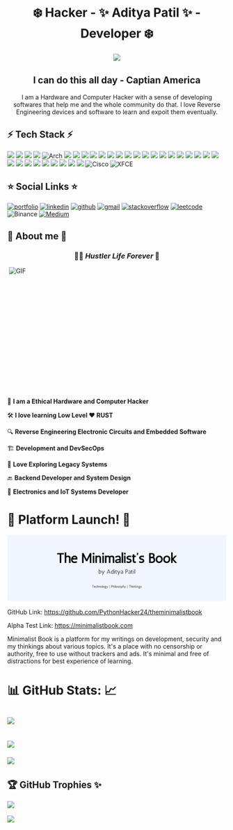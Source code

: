 <h1 align=center> ❄️ Hacker - ✨ Aditya Patil ✨  - Developer ❄️ </h1>

<p align=center>
<img src="https://www.icegif.com/wp-content/uploads/2022/11/icegif-1358.gif">
</p>

<h2 align=center> I can do this all day - Captian America </h2>

<p align=center> I am a Hardware and Computer Hacker with a sense of developing softwares that help me and the whole community do that. I love Reverse Engineering devices and software to learn and expoit them eventually.</p>

## ⚡️ Tech Stack ⚡️

![](https://img.shields.io/badge/Raspberry%20Pi-A22846?style=for-the-badge&logo=Raspberry%20Pi&logoColor=white)
![](https://img.shields.io/badge/Arduino-00979D?style=for-the-badge&logo=Arduino&logoColor=white)
![](https://img.shields.io/badge/espressif-E7352C?style=for-the-badge&logo=espressif&logoColor=white)
![](https://img.shields.io/badge/Linux-FCC624?style=for-the-badge&logo=linux&logoColor=black)
![Arch](https://img.shields.io/badge/Arch%20Linux-1793D1?logo=arch-linux&logoColor=fff&style=for-the-badge)
![](https://img.shields.io/badge/Kali_Linux-557C94?style=for-the-badge&logo=kali-linux&logoColor=white)
![](https://img.shields.io/badge/Ubuntu-E95420?style=for-the-badge&logo=ubuntu&logoColor=white)
![](https://img.shields.io/badge/C-00599C?style=for-the-badge&logo=c&logoColor=white)
![](https://img.shields.io/badge/C%2B%2B-00599C?style=for-the-badge&logo=c%2B%2B&logoColor=white)
![](https://img.shields.io/badge/Python-FFD43B?style=for-the-badge&logo=python&logoColor=blue)
![](https://img.shields.io/badge/Rust-black?style=for-the-badge&logo=rust&logoColor=#E57324)
![](https://img.shields.io/badge/NeoVim-%2357A143.svg?&style=for-the-badge&logo=neovim&logoColor=white)
![](https://img.shields.io/badge/Visual_Studio_Code-0078D4?style=for-the-badge&logo=visual%20studio%20code&logoColor=white)
![](https://img.shields.io/badge/Shell_Script-121011?style=for-the-badge&logo=gnu-bash&logoColor=white)
![](https://img.shields.io/badge/Amazon_AWS-FF9900?style=for-the-badge&logo=amazonaws&logoColor=white)
![](https://img.shields.io/badge/microsoft%20azure-0089D6?style=for-the-badge&logo=microsoft-azure&logoColor=white)
![](https://img.shields.io/badge/Django-092E20?style=for-the-badge&logo=django&logoColor=green)
![](https://img.shields.io/badge/Docker-2CA5E0?style=for-the-badge&logo=docker&logoColor=white)
![](https://img.shields.io/badge/Flask-000000?style=for-the-badge&logo=flask&logoColor=white)
![](https://img.shields.io/badge/kubernetes-326ce5.svg?&style=for-the-badge&logo=kubernetes&logoColor=white)
![](https://img.shields.io/badge/Microsoft-666666?style=for-the-badge&logo=microsoft&logoColor=white)
![](https://img.shields.io/badge/Nginx-009639?style=for-the-badge&logo=nginx&logoColor=white)
![](https://img.shields.io/badge/GIT-E44C30?style=for-the-badge&logo=git&logoColor=white)
![](https://img.shields.io/badge/GNU%20Bash-4EAA25?style=for-the-badge&logo=GNU%20Bash&logoColor=white)
![](https://img.shields.io/badge/iTerm2-000000?style=for-the-badge&logo=iterm2&logoColor=white)
![](https://img.shields.io/badge/powershell-5391FE?style=for-the-badge&logo=powershell&logoColor=white)
![](https://img.shields.io/badge/VMware-231f20?style=for-the-badge&logo=VMware&logoColor=white)
![](https://img.shields.io/badge/apple%20silicon-333333?style=for-the-badge&logo=apple&logoColor=white)
![](https://img.shields.io/badge/Digital_Ocean-0080FF?style=for-the-badge&logo=DigitalOcean&logoColor=white)
![](https://img.shields.io/badge/VIM-%2311AB00.svg?&style=for-the-badge&logo=vim&logoColor=white)
![](https://img.shields.io/badge/Ethereum-3C3C3D?style=for-the-badge&logo=Ethereum&logoColor=white)
![](https://img.shields.io/badge/Solidity-e6e6e6?style=for-the-badge&logo=solidity&logoColor=black)
![Cisco](https://img.shields.io/badge/cisco-%23049fd9.svg?style=for-the-badge&logo=cisco&logoColor=black)
![XFCE](https://img.shields.io/badge/XFCE-%232284F2.svg?style=for-the-badge&logo=xfce&logoColor=white)

## ⭐️ Social Links ⭐️

[![portfolio](https://img.shields.io/badge/my_portfolio-000?style=for-the-badge&logo=ko-fi&logoColor=white)](https://pythonhacker24.github.io/) 
[![linkedin](https://img.shields.io/badge/linkedin-0A66C2?style=for-the-badge&logo=linkedin&logoColor=white)](https://www.linkedin.com/in/aditya-patil-260a631b2/)
[![github](https://img.shields.io/badge/GitHub-100000?style=for-the-badge&logo=github&logoColor=white)](https://github.com/PythonHacker24)
[![gmail](https://img.shields.io/badge/Gmail-D14836?style=for-the-badge&logo=gmail&logoColor=white)](adityapatil24680@gmail.com)
[![stackoverflow](https://img.shields.io/badge/Stack_Overflow-FE7A16?style=for-the-badge&logo=stack-overflow&logoColor=white)](https://stackoverflow.com/users/22489362/aditya-patil)
[![leetcode](https://img.shields.io/badge/-LeetCode-FFA116?style=for-the-badge&logo=LeetCode&logoColor=black)](https://leetcode.com/Pyth0nHack3r/)
![Binance](https://img.shields.io/badge/Binance-FCD535?style=for-the-badge&logo=binance&logoColor=white)
[![Medium](https://img.shields.io/badge/Medium-12100E?style=for-the-badge&logo=medium&logoColor=white)](https://medium.com/@adityapatil24680)

## 🔎 About me 🔎

<h3 align=center> 🏃‍♂️ <i> Hustler Life Forever </i> 🥤 </h3>

<img height="300" width="500" alt="GIF" align="right" src="https://www.icegif.com/wp-content/uploads/2022/11/icegif-1195.gif">

🥷 <b> I am a Ethical Hardware and Computer Hacker </b>

🛠️ <b> I love learning Low Level ❤️ RUST </b>

🔍 <b> Reverse Engineering Electronic Circuits and Embedded Software </b>

🏗️ <b> Development and DevSecOps </b>

💾 <b> Love Exploring Legacy Systems </b>

🔙 <b> Backend Developer and System Design </b>

🔋 <b> Electronics and IoT Systems Developer </b>

# 🚀 Platform Launch! 🚀

![banner](https://raw.githubusercontent.com/PythonHacker24/PythonHacker24/main/minimalist.png)

GitHub Link: https://github.com/PythonHacker24/theminimalistbook

Alpha Test Link: https://minimalistbook.com

Minimalist Book is a platform for my writings on development, security and my thinkings about various topics. It's a place with no censorship or authority, free to use without trackers and ads. It's minimal and free of distractions for best experience of learning. 

# 📊 GitHub Stats: 📈
![](https://github-readme-streak-stats.herokuapp.com/?user=PythonHacker24&theme=tokyonight)<br/>
---
![](https://github-readme-stats-git-masterrstaa-rickstaa.vercel.app/api?username=PythonHacker24&theme=tokyonight)<br/>
---
![](https://github-profile-summary-cards.vercel.app/api/cards/profile-details?username=PythonHacker24&theme=tokyonight)

## 🏆 GitHub Trophies ✨
![](https://github-profile-trophy.vercel.app/?username=PythonHacker24&theme=tokyonight&no-frame=false&no-bg=true&margin-w)

![](https://hits.seeyoufarm.com/api/count/incr/badge.svg?url=https%3A%2F%2Fgithub.com%2FPythonHacker241212%2Fhit-counter)


